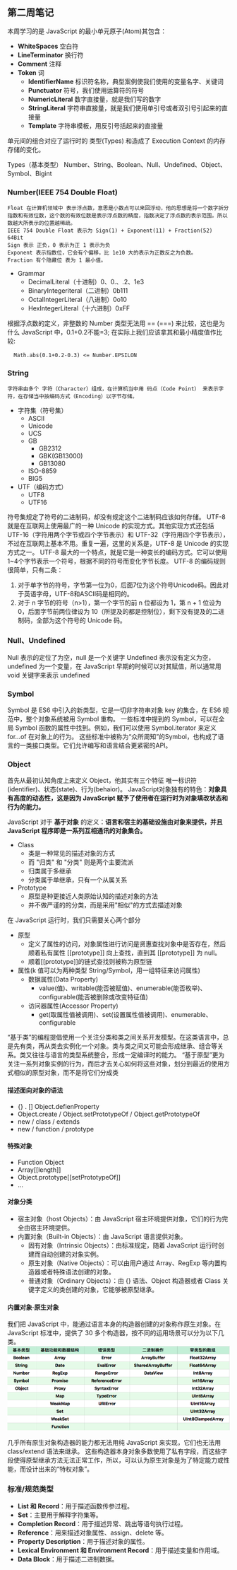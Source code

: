 
## 第二周笔记

本周学习的是 JavaScript 的最小单元原子(Atom)其包含：
* **WhiteSpaces** 空白符
* **LineTerminator** 换行符
* **Comment** 注释
* **Token** 词
  * **IdentifierName** 标识符名称，典型案例使我们使用的变量名字、关键词
  * **Punctuator** 符号，我们使用运算符的符号
  * **NumericLiteral** 数字直接量，就是我们写的数字
  * **StringLiteral** 字符串直接量，就是我们使用单引号或者双引号引起来的直接量
  * **Template** 字符串模板，用反引号括起来的直接量

单元间的组合对应了运行时的 类型(Types) 和造成了 Execution Context 的内存存储的变化。

Types（基本类型）
    Number、String、Boolean、Null、Undefined、Object、Symbol、Bigint

### Number(IEEE 754 Double Float)

    Float 在计算机领域中 表示浮点数，意思是小数点可以来回浮动，他的思想是将一个数字拆分指数和有效位数，这个数的有效位数是表示浮点数的精度，指数决定了浮点数的表示范围。所以数越大所表示的位置越稀疏。
    IEEE 754 Double Float 表示为 Sign(1) + Exponent(11) + Fraction(52) 64Bit
    Sign 表示 正负，0 表示为正 1 表示为负
    Exponent 表示指数位，它会有个偏移，比 1e10 大的表示为正数反之为负数。
    Fraction 有个隐藏位 表为 1 最小值。

* Grammar
  * DecimalLiteral（十进制）0、0.、.2、1e3
  * BinaryIntegeriteral（二进制）0b111
  * OctalIntegerLiteral（八进制）0o10
  * HexIntegerLiteral（十六进制）0xFF

根据浮点数的定义，非整数的 Number 类型无法用 == (===) 来比较，这也是为什么 JavaScript 中，0.1+0.2不能=3;
在实际上我们应该拿其和最小精度值作比较:
```
  Math.abs(0.1+0.2-0.3) <= Number.EPSILON
```

### String

    字符串由多个 字符（Character）组成，在计算机当中用 码点（Code Point） 来表示字符，在存储当中按编码方式（Encoding）以字节存储。

* 字符集（符号集）
  * ASCII
  * Unicode
  * UCS
  * GB
    * GB2312
    * GBK(GB13000)
    * GB13080
  * ISO-8859
  * BIG5
* UTF（编码方式）
  * UTF8
  * UTF16

符号集规定了符号的二进制码，却没有规定这个二进制码应该如何存储。
UTF-8 就是在互联网上使用最广的一种 Unicode 的实现方式。其他实现方式还包括 UTF-16（字符用两个字节或四个字节表示）和 UTF-32（字符用四个字节表示），不过在互联网上基本不用。重复一遍，这里的关系是，UTF-8 是 Unicode 的实现方式之一。
UTF-8 最大的一个特点，就是它是一种变长的编码方式。它可以使用1~4个字节表示一个符号，根据不同的符号而变化字节长度。
UTF-8 的编码规则很简单，只有二条：

1. 对于单字节的符号，字节第一位为0，后面7位为这个符号Unicode码。因此对于英语字母，UTF-8和ASCII码是相同的。
2. 对于 n 字节的符号（n>1），第一个字节的前 n 位都设为 1，第 n + 1 位设为 0，后面字节前两位律设为 10（所提及的都是控制位），剩下没有提及的二进制码，全部为这个符号的 Unicode 码。

### Null、Undefined
  Null 表示的定位了为空，null 是一个关键字
  Undefined 表示没有定义为空，undefined 为一个变量，在 JavaScript 早期的时候可以对其赋值，所以通常用 void 关键字来表示 undefined

### Symbol
  Symbol 是 ES6 中引入的新类型，它是一切非字符串对象 key 的集合，在 ES6 规范中，整个对象系统被用 Symbol 重构。
  一些标准中提到的 Symbol，可以在全局 Symbol 函数的属性中找到。例如，我们可以使用 Symbol.iterator 来定义 for...of 在对象上的行为。
  这些标准中被称为“众所周知”的Symbol，也构成了语言的一类接口类型。它们允许编写和语言结合更紧密的API。

### Object
  首先从最初认知角度上来定义 Object，他其实有三个特征 唯一标识符(identifier)、状态(state)、行为(behaior)。
  JavaScript对象独有的特色：**对象具有高度的动态性，这是因为 JavaScript 赋予了使用者在运行时为对象填改状态和行为的能力。**

  JavaScript 对于 **基于对象** 的定义：**语言和宿主的基础设施由对象来提供，并且 JavaScript 程序即是一系列互相通讯的对象集合。**

* Class
  * 类是一种常见的描述对象的方式
  * 而 "归类" 和 "分类" 则是两个主要流派
  * 归类属于多继承
  * 分类属于单继承，只有一个从属关系
* Prototype
  * 原型是种更接近人类原始认知的描述对象的方法
  * 并不做严谨的的分类，而是采用"相似"的方式去描述对象

在 JavaScript 运行时，我们只需要关心两个部分

* 原型
  * 定义了属性的访问，对象属性进行访问是贤惠查找对象中是否存在，然后顺着私有属性 [[prototype]] 向上查找，直到其  [[prototype]] 为 null。
  * 顺着[[prototype]]的链式查找则被称为原型链
* 属性(k 值可以为两种类型 String/Symbol，用一组特征来访问属性)
  * 数据属性(Data Property)
    * value(值)、writable(能否被赋值)、enumerable(能否枚举)、configurable(能否被删除或改变特征值)
  * 访问器属性(Accessor Property)
    * get(取属性值被调用)、set(设置属性值被调用)、enumerable、configurable


“基于类”的编程提倡使用一个关注分类和类之间关系开发模型。在这类语言中，总是先有类，再从类去实例化一个对象。类与类之间又可能会形成继承、组合等关系。类又往往与语言的类型系统整合，形成一定编译时的能力。
“基于原型”更为关注一系列对象实例的行为，而后才去关心如何将这些对象，划分到最近的使用方式相似的原型对象，而不是将它们分成类

#### 描述面向对象的语法

* {} . [] Object.defienProperty
* Object.create / Object.setPrototypeOf / Object.getPrototypeOf
* new / class / extends
* new / function / prototype

#### 特殊对象

* Function Object
* Array[[length]]
* Object.prototype[[setPrototypeOf]]
* ...

#### 对象分类
* 宿主对象（host Objects）：由 JavaScript 宿主环境提供对象，它们的行为完全由宿主环境提供。
* 内置对象（Built-in Objects）：由 JavaScript 语言提供对象。
  * 固有对象（Intrinsic Objects）：由标准规定，随着 JavaScript 运行时创建而自动创建的对象实例。
  * 原生对象（Native Objects）：可以由用户通过 Array、RegExp 等内置构造器或者特殊语法创建的对象。
  * 普通对象（Ordinary Objects）：由 {} 语法、Object 构造器或者 Class 关键字定义的类创建的对象，它能够被原型继承。

#### 内置对象·原生对象
我们把 JavaScript 中，能通过语言本身的构造器创建的对象称作原生对象。在 JavaScript 标准中，提供了 30 多个构造器，按不同的运用场景可以分为以下几类。
![原生对象分类](./nativeObjctes.png)

几乎所有原生对象构造器的能力都无法用纯 JavaScript 来实现，它们也无法用 class/extend 语法来继承。
这些构造器本身对象多数使用了私有字段，而这些字段使得原型继承方法无法正常工作，所以，可以认为原生对象是为了特定能力或性能，而设计出来的“特权对象”。


### 标准/规范类型
* **List 和 Record**：用于描述函数传参过程。
* **Set**：主要用于解释字符集等。
* **Completion Record**：用于描述异常、跳出等语句执行过程。
* **Reference**：用来描述对象属性、assign、delete 等。
* **Property Description**：用于描述对象的属性。
* **Lexical Environment 和 Environment Record**：用于描述变量和作用域。
* **Data Block**：用于描述二进制数据。
